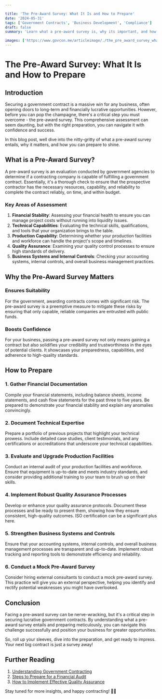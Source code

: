 ```yaml
---

title: 'The Pre-Award Survey: What It Is and How to Prepare'
date: '2024-05-31'
tags: ['Government Contracts', 'Business Development', 'Compliance']
draft: false
summary: 'Learn what a pre-award survey is, why its important, and how to best prepare your business to ace it and land that all-important government contract.'

images: ['https://www.govcon.me/articleimage/./the_pre_award_survey_what_it_is_and_how_to_prepare.webp']
---
```


# The Pre-Award Survey: What It Is and How to Prepare

## Introduction

Securing a government contract is a massive win for any business, often opening doors to long-term and financially lucrative opportunities. However, before you can pop the champagne, there's a critical step you must overcome - the pre-award survey. This comprehensive assessment can seem daunting, but with the right preparation, you can navigate it with confidence and success.

In this blog post, well dive into the nitty-gritty of what a pre-award survey entails, why it matters, and how you can prepare to shine.

## What is a Pre-Award Survey?

A pre-award survey is an evaluation conducted by government agencies to determine if a contracting company is capable of fulfilling a government contract. Essentially, it's a thorough check to ensure that the prospective contractor has the necessary resources, capability, and reliability to complete the contract reliably, on time, and within budget.

### Key Areas of Assessment

1. **Financial Stability**: Assessing your financial health to ensure you can manage project costs without running into liquidity issues.
2. **Technical Capabilities**: Evaluating the technical skills, qualifications, and tools that your organization brings to the table.
3. **Production Capability**: Determining whether your production facilities and workforce can handle the project's scope and timelines.
4. **Quality Assurance**: Examining your quality control processes to ensure high standards of delivery.
5. **Business Systems and Internal Controls**: Checking your accounting systems, internal controls, and overall business management practices.

## Why the Pre-Award Survey Matters

### Ensures Suitability

For the government, awarding contracts comes with significant risk. The pre-award survey is a preemptive measure to mitigate these risks by ensuring that only capable, reliable companies are entrusted with public funds.

### Boosts Confidence

For your business, passing a pre-award survey not only means gaining a contract but also solidifies your credibility and trustworthiness in the eyes of potential clients. It showcases your preparedness, capabilities, and adherence to high-quality standards.

## How to Prepare

### 1. Gather Financial Documentation

Compile your financial statements, including balance sheets, income statements, and cash flow statements for the past three to five years. Be prepared to demonstrate your financial stability and explain any anomalies convincingly.

### 2. Document Technical Expertise

Prepare a portfolio of previous projects that highlight your technical prowess. Include detailed case studies, client testimonials, and any certifications or accreditations that underscore your technical capabilities.

### 3. Evaluate and Upgrade Production Facilities

Conduct an internal audit of your production facilities and workforce. Ensure that equipment is up-to-date and meets industry standards, and consider providing additional training to your team to brush up on their skills.

### 4. Implement Robust Quality Assurance Processes

Develop or enhance your quality assurance protocols. Document these processes and be ready to present them, showing how they ensure consistent, high-quality outcomes. ISO certification can be a significant plus here.

### 5. Strengthen Business Systems and Controls

Ensure that your accounting systems, internal controls, and overall business management processes are transparent and up-to-date. Implement robust tracking and reporting tools to demonstrate efficiency and reliability.

### 6. Conduct a Mock Pre-Award Survey

Consider hiring external consultants to conduct a mock pre-award survey. This practice will give you an external perspective, helping you identify and rectify potential weaknesses you might have overlooked.

## Conclusion

Facing a pre-award survey can be nerve-wracking, but it's a critical step in securing lucrative government contracts. By understanding what a pre-award survey entails and preparing meticulously, you can navigate this challenge successfully and position your business for greater opportunities.

So, roll up your sleeves, dive into the preparation, and get ready to impress. Your next big contract is just a survey away!

## Further Reading

1. [Understanding Government Contracting](https://www.sba.gov/federal-contracting)
2. [Steps to Prepare for a Financial Audit](https://www.investopedia.com/terms/f/financialaudit.asp)
3. [How to Implement Effective Quality Assurance](https://asq.org/quality-resources/quality-assurance)

Stay tuned for more insights, and happy contracting! 🚀💼